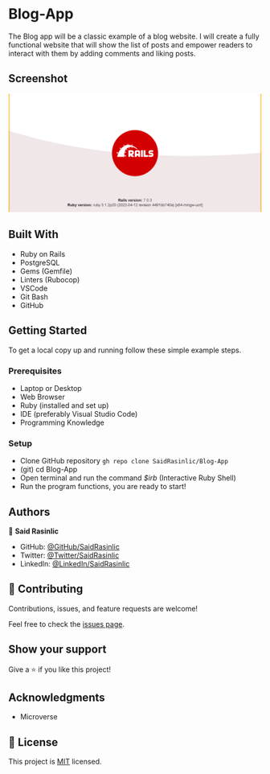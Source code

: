 # Blog-App

The Blog app will be a classic example of a blog website. I will create a fully functional website that will show the list of posts and empower readers to interact with them by adding comments and liking posts.


## Screenshot

![Desktop Snapshot](./app/assets/images/Blog-App.png)


## Built With

- Ruby on Rails
- PostgreSQL
- Gems (Gemfile)
- Linters (Rubocop)
- VSCode
- Git Bash
- GitHub

## Getting Started

To get a local copy up and running follow these simple example steps.

### Prerequisites

- Laptop or Desktop
- Web Browser
- Ruby (installed and set up)
- IDE (preferably Visual Studio Code)
- Programming Knowledge

### Setup

- Clone GitHub repository `gh repo clone SaidRasinlic/Blog-App`
- (git) cd Blog-App
- Open terminal and run the command *_$irb_* (Interactive Ruby Shell)
- Run the program functions, you are ready to start!


## Authors

👤 **Said Rasinlic**

- GitHub: [@GitHub/SaidRasinlic](https://github.com/SaidRasinlic)
- Twitter: [@Twitter/SaidRasinlic](https://twitter.com/SaidRasinlic)
- LinkedIn: [@LinkedIn/SaidRasinlic](https://www.linkedin.com/in/SaidRasinlic)


## 🤝 Contributing

Contributions, issues, and feature requests are welcome!

Feel free to check the [issues page](../../issues/).

## Show your support

Give a ⭐️ if you like this project!

## Acknowledgments

- Microverse 

## 📝 License

This project is [MIT](LICENSE) licensed.
